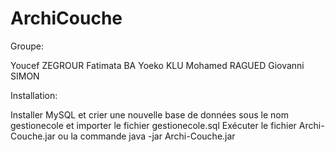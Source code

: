 # ArchiCouche

Groupe:

  
  Youcef ZEGROUR
  Fatimata BA
  Yoeko KLU
  Mohamed RAGUED
  Giovanni SIMON
  
  Installation:
	
 Installer MySQL et crier une nouvelle base de données sous le nom gestionecole et
 importer le fichier gestionecole.sql 
 Exécuter le fichier Archi-Couche.jar ou la commande java -jar Archi-Couche.jar

